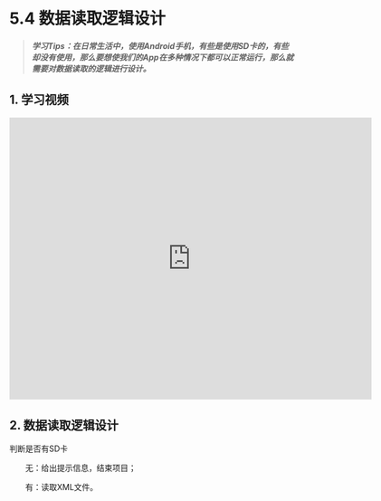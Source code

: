 # 5.4 数据读取逻辑设计

>##### 学习Tips：在日常生活中，使用Android手机，有些是使用SD卡的，有些却没有使用，那么要想使我们的App在多种情况下都可以正常运行，那么就需要对数据读取的逻辑进行设计。

## 1. 学习视频

<iframe frameborder="0" width="640" height="498" src="https://v.qq.com/iframe/player.html?vid=j0199g3ocui&tiny=0&auto=0" allowfullscreen></iframe>

## 2. 数据读取逻辑设计

判断是否有SD卡

　　无：给出提示信息，结束项目；
  
　　有：读取XML文件。